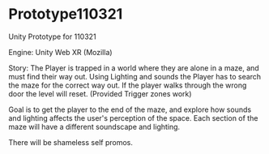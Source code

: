 # Prototype110321
Unity Prototype for 110321

Engine: Unity Web XR (Mozilla) 

Story: The Player is trapped in a world where they are alone in a maze, and must find their way out.
Using Lighting and sounds the Player has to search the maze for the correct way out.
If the player walks through the wrong door the level will reset. (Provided Trigger zones work)

Goal is to get the player to the end of the maze, and explore how sounds and lighting affects the user's perception of the space.
Each section of the maze will have a different soundscape and lighting. 

There will be shameless self promos.
